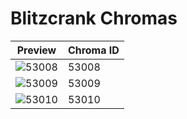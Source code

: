 # Blitzcrank Chromas

| Preview | Chroma ID |
|---------|-----------|
| ![53008](https://raw.communitydragon.org/latest/plugins/rcp-be-lol-game-data/global/default/v1/champion-chroma-images/53/53008.png) | 53008 |
| ![53009](https://raw.communitydragon.org/latest/plugins/rcp-be-lol-game-data/global/default/v1/champion-chroma-images/53/53009.png) | 53009 |
| ![53010](https://raw.communitydragon.org/latest/plugins/rcp-be-lol-game-data/global/default/v1/champion-chroma-images/53/53010.png) | 53010 |